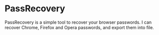 # PassRecovery

PassRecovery is a simple tool to recover your browser passwords. I can recover Chrome, Firefox and Opera passwords, and export them into file.
